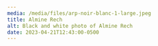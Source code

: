 ```yaml
---
media: /media/files/arp-noir-blanc-1-large.jpeg
title: Almine Rech
alt: Black and white photo of Almine Rech
date: 2023-04-21T12:43:00-0500
---
```

